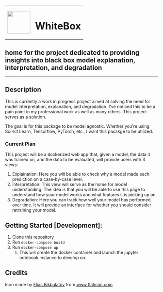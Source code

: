 

<table>
    <tr>
        <th><img src="https://raw.githubusercontent.com/zbloss/whitebox/master/img/box.png" style='width: 75px; height: 75px'></th>
        <th><h1>WhiteBox</h1></th>
    </tr>
</table>

<h2>home for the project dedicated to providing insights into black box model explanation, interpretation, and degradation</h2>

<hr>

## Description
This is currently a work in progress project aimed at solving the need for model interpretation, explanation, and degradation.
I've noticed this to be a pain point in my professional work as well as many others. This project serves as a solution.

The goal is for this package to be model agnostic. Whether you're using Sci-kit Learn, Tensorflow, PyTorch, etc., I want
this pacakge to be utilized. 

### Current Plan
This project will be a dockerized web app that, given a model, the data it was trained on, and the data to be evaluated,
will provide users with 3 views:
1. Explaination: Here you will be able to check why a model made each prediction on a case-by-case level.
2. Interpretation: This view will serve as the home for model understanding. The idea is that you will be able to use this page
to understand how your model works and what features it is picking up on.
3. Degradation: Here you can track how well your model has performed over time. It will provide an interface for whether
you should consider retraining your model.

## Getting Started [Development]:
1. Clone this repository
2. Run `docker-compose build`
3. Run `docker-compose up`
   1. This will create the docker container and launch the jupyter notebook instance to develop on.


## Credits
Icon made by [Elias Bikbulatov]("https://www.flaticon.com/authors/elias-bikbulatov") from www.flaticon.com
